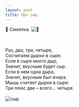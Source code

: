 ```yaml
---
layout: post
title: Про сыр.
---
```



🧀 
Смеялка.
![ 🧀 ](https://upload.wikimedia.org/wikipedia/commons/thumb/c/c2/Emmentaler.jpg/284px-Emmentaler.jpg)
<br><br><br>

Раз,   два,   три,   четыре,<br>
Сосчитаем   дырки   в   сыре.<br>
Если   в   сыре   много   дыр,<br>
Значит,   вкусным   будет   сыр.<br>
Если   в   нем   одна  дыра,<br>
Значит,   вкусным   был   вчера.<br>
Мышь считает дырки в сыре:<br>
Три плюс две – всего…  четыре. 
<br><br>
![сыр](https://upload.wikimedia.org/wikipedia/commons/archive/e/ee/20151227033715%21Coeur_du_Gibloux2.JPG)

